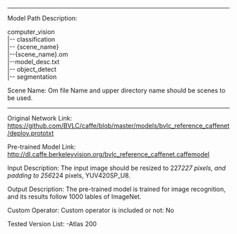 *******************************************************************************
Model Path Description:

computer_vision  
         |-- classification   
             |-- {scene_name}       
                  |--{scene_name}.om            
                  |--model_desc.txt            
         |-- object_detect   
         |-- segmentation
         
Scene Name: Om file Name and upper directory name should be scenes to be used.
*******************************************************************************

Original Network Link:
https://github.com/BVLC/caffe/blob/master/models/bvlc_reference_caffenet/deploy.prototxt

Pre-trained Model Link:
http://dl.caffe.berkeleyvision.org/bvlc_reference_caffenet.caffemodel

Input Description:
The input image should be resized to 227*227 pixels, and padding to 256*224 pixels, YUV420SP_U8.

Output Description:
The pre-trained model is trained for image recognition, and its results follow 1000 lables of ImageNet.

Custom Operator:
Custom operator is included or not: No


Tested Version List:
-Atlas 200
